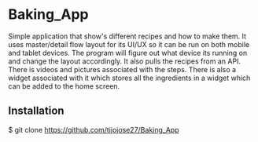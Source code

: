 # Baking_App

Simple application that show's different recipes and how to make them. It uses master/detail flow layout for its UI/UX so it can be run on both mobile and tablet devices. The program will figure out what device its running on and change the layout accordingly. It also pulls the recipes from an API. There is videos and pictures associated with the steps. There is also a widget associated with it which stores all the ingredients in a widget which can be added to the home screen.


## Installation

$ git clone https://github.com/tijojose27/Baking_App
